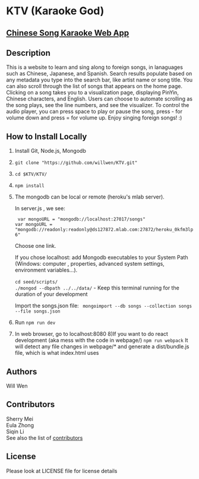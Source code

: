 
# KTV (Karaoke God)
## [Chinese Song Karaoke Web App](http://ktvgod.me)

## Description
This is a website to learn and sing along to foreign songs, in lanaguages such as Chinese, Japanese, and Spanish.
Search results populate based on any metadata you type into the search bar, like artist name or song title. You can also  scroll through the list of songs that appears on the home page. Clicking on a song takes you to a visualization page, displaying PinYin, Chinese characters, and English. Users can choose to automate scrolling as the song plays, see the line numbers, and see the visualizer. To control the audio player, you can press space to play or pause the song, press - for volume down and press = for volume up. Enjoy singing foreign songs! :)

## How to Install Locally
1) Install Git, Node.js, Mongodb
2) ``` git clone "https://github.com/willwen/KTV.git" ```
3) ``` cd $KTV/KTV/ ```
4) ```npm install ```
5) The mongodb can be local or remote (heroku's mlab server).

	In server.js , we see:
	
	``` var mongoURL = "mongodb://localhost:27017/songs"```<br/>
	```var mongoURL = "mongodb://readonly:readonly@ds127872.mlab.com:27872/heroku_0kfm3lp6"```
	
	Choose one link.
	
	If you chose localhost:
		add Mongodb executables to your System Path (Windows: computer , properties, advanced system settings, environment variables...). <br/>		
	``` cd seed/scripts/ ``` <br/>
	``` ./mongod --dbpath ../../data/ ``` 
		- Keep this terminal running for the duration of your development
		
		
	Import the songs.json file:
  		``` mongoimport --db songs --collection songs --file songs.json```
		
6) Run ```npm run dev ```
7) In web browser, go to localhost:8080
8)If you want to do react development (aka mess with the code in webpage/)
``` npm run webpack ```
It will detect any file changes in webpage/* and generate a dist/bundle.js file, which is what index.html uses

## Authors
Will Wen


## Contributors
Sherry Mei <br/>
Eula Zhong <br/>
Siqin Li <br/>
See also the list of [contributors](https://github.com/willwen/KTV/contributors)

## License
Please look at LICENSE file for license details
